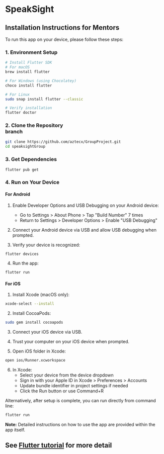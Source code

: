 # SpeakSight

## Installation Instructions for Mentors

To run this app on your device, please follow these steps:

### 1. Environment Setup

```bash
# Install Flutter SDK
# For macOS
brew install flutter

# For Windows (using Chocolatey)
choco install flutter

# For Linux
sudo snap install flutter --classic

# Verify installation
flutter doctor
```

### 2. Clone the Repository <main> branch

```bash
git clone https://github.com/aztecx/GroupProject.git
cd speaksightGroup
```

### 3. Get Dependencies

```bash
flutter pub get
```

### 4. Run on Your Device

#### For Android

1. Enable Developer Options and USB Debugging on your Android device:
   - Go to Settings > About Phone > Tap "Build Number" 7 times
   - Return to Settings > Developer Options > Enable "USB Debugging"

2. Connect your Android device via USB and allow USB debugging when prompted.

3. Verify your device is recognized:
```bash
flutter devices
```

4. Run the app:
```bash
flutter run
```

#### For iOS

1. Install Xcode (macOS only):
```bash
xcode-select --install
```

2. Install CocoaPods:
```bash
sudo gem install cocoapods
```

3. Connect your iOS device via USB.

4. Trust your computer on your iOS device when prompted.

5. Open iOS folder in Xcode:
```bash
open ios/Runner.xcworkspace
```

6. In Xcode:
   - Select your device from the device dropdown
   - Sign in with your Apple ID in Xcode > Preferences > Accounts
   - Update bundle identifier in project settings if needed
   - Click the Run button or use Command+R

Alternatively, after setup is complete, you can run directly from command line:
```bash
flutter run
```

**Note:** Detailed instructions on how to use the app are provided within the app itself.

## See [Flutter tutorial](https://docs.flutter.dev/get-started/install) for more detail 
